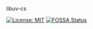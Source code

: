 libuv-cs

[![License: MIT](https://img.shields.io/badge/License-MIT%20-blue.svg)](https://en.wikipedia.org/wiki/MIT_License)
[![FOSSA Status](https://app.fossa.io/api/projects/git%2Bgithub.com%2FStyxz%2Flibuv-cs.svg?type=shield)](https://app.fossa.io/projects/git%2Bgithub.com%2FStyxz%2Flibuv-cs?ref=badge_shield)
